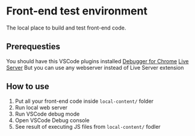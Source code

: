 # Front-end test environment
The local place to build and test front-end code.
## Prerequesties
You should have this VSCode plugins installed
[Debugger for Chrome](https://marketplace.visualstudio.com/items?itemName=msjsdiag.debugger-for-chrome)
[Live Server](https://marketplace.visualstudio.com/items?itemName=ritwickdey.LiveServer)
But you can use any webserver instead of Live Server extension
## How to use
1. Put all your front-end code inside `local-content/` folder
2. Run local web server
3. Run VSCode debug mode
4. Open VSCode Debug console
5. See result of executing JS files from `local-content/` fodler
